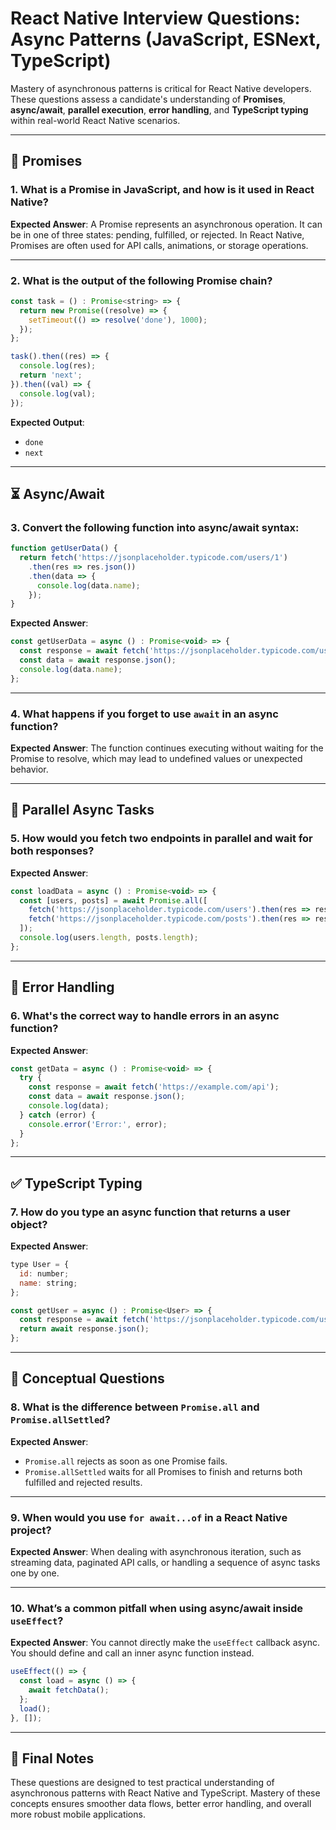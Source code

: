 # React Native Interview Questions: Async Patterns (JavaScript, ESNext, TypeScript)

Mastery of asynchronous patterns is critical for React Native developers. These questions assess a candidate's understanding of **Promises**, **async/await**, **parallel execution**, **error handling**, and **TypeScript typing** within real-world React Native scenarios.

---

## 🔁 Promises

### 1. What is a Promise in JavaScript, and how is it used in React Native?

**Expected Answer**: A Promise represents an asynchronous operation. It can be in one of three states: pending, fulfilled, or rejected. In React Native, Promises are often used for API calls, animations, or storage operations.

---

### 2. What is the output of the following Promise chain?

```js
const task = () : Promise<string> => {
  return new Promise((resolve) => {
    setTimeout(() => resolve('done'), 1000);
  });
};

task().then((res) => {
  console.log(res);
  return 'next';
}).then((val) => {
  console.log(val);
});
```

**Expected Output**:
- `done`
- `next`

---

## ⏳ Async/Await

### 3. Convert the following function into async/await syntax:

```js
function getUserData() {
  return fetch('https://jsonplaceholder.typicode.com/users/1')
    .then(res => res.json())
    .then(data => {
      console.log(data.name);
    });
}
```

**Expected Answer**:

```js
const getUserData = async () : Promise<void> => {
  const response = await fetch('https://jsonplaceholder.typicode.com/users/1');
  const data = await response.json();
  console.log(data.name);
};
```

---

### 4. What happens if you forget to use `await` in an async function?

**Expected Answer**: The function continues executing without waiting for the Promise to resolve, which may lead to undefined values or unexpected behavior.

---

## 🔄 Parallel Async Tasks

### 5. How would you fetch two endpoints in parallel and wait for both responses?

**Expected Answer**:

```js
const loadData = async () : Promise<void> => {
  const [users, posts] = await Promise.all([
    fetch('https://jsonplaceholder.typicode.com/users').then(res => res.json()),
    fetch('https://jsonplaceholder.typicode.com/posts').then(res => res.json()),
  ]);
  console.log(users.length, posts.length);
};
```

---

## 🚫 Error Handling

### 6. What's the correct way to handle errors in an async function?

**Expected Answer**:

```js
const getData = async () : Promise<void> => {
  try {
    const response = await fetch('https://example.com/api');
    const data = await response.json();
    console.log(data);
  } catch (error) {
    console.error('Error:', error);
  }
};
```

---

## ✅ TypeScript Typing

### 7. How do you type an async function that returns a user object?

**Expected Answer**:

```js
type User = {
  id: number;
  name: string;
};

const getUser = async () : Promise<User> => {
  const response = await fetch('https://jsonplaceholder.typicode.com/users/1');
  return await response.json();
};
```

---

## 🧪 Conceptual Questions

### 8. What is the difference between `Promise.all` and `Promise.allSettled`?

**Expected Answer**:
- `Promise.all` rejects as soon as one Promise fails.
- `Promise.allSettled` waits for all Promises to finish and returns both fulfilled and rejected results.

---

### 9. When would you use `for await...of` in a React Native project?

**Expected Answer**: When dealing with asynchronous iteration, such as streaming data, paginated API calls, or handling a sequence of async tasks one by one.

---

### 10. What’s a common pitfall when using async/await inside `useEffect`?

**Expected Answer**: You cannot directly make the `useEffect` callback async. You should define and call an inner async function instead.

```js
useEffect(() => {
  const load = async () => {
    await fetchData();
  };
  load();
}, []);
```

---

## 🏁 Final Notes

These questions are designed to test practical understanding of asynchronous patterns with React Native and TypeScript. Mastery of these concepts ensures smoother data flows, better error handling, and overall more robust mobile applications.